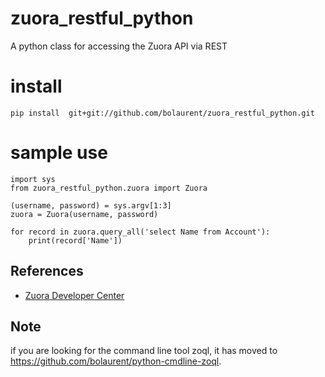 # zuora_restful_python
A python class for accessing the Zuora API via REST

# install
```
pip install  git+git://github.com/bolaurent/zuora_restful_python.git
```

# sample use

```
import sys
from zuora_restful_python.zuora import Zuora

(username, password) = sys.argv[1:3]
zuora = Zuora(username, password)

for record in zuora.query_all('select Name from Account'):
    print(record['Name'])
```

## References

* [Zuora Developer Center](https://www.zuora.com/developer/)

## Note

if you are looking for the command line tool zoql, it has moved to https://github.com/bolaurent/python-cmdline-zoql.
